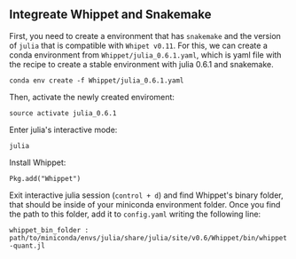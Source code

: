 ## Integreate Whippet and Snakemake ##

First, you need to create a environment that has `snakemake` and the version of `julia` that is compatible with `Whipet v0.11`. For this, we can create a conda environment from `Whippet/julia_0.6.1.yaml`, which is yaml file with the recipe to create a stable environment with julia 0.6.1 and snakemake. 

`conda env create -f Whippet/julia_0.6.1.yaml`

Then, activate the newly created enviroment:

`source activate julia_0.6.1`

Enter julia's interactive mode:

`julia`

Install Whippet:

`Pkg.add("Whippet")`

Exit interactive julia session (`control + d`) and find Whippet's binary folder, that should be inside of your miniconda environment folder. Once you find the path to this folder, add it to `config.yaml` writing the following line:

`whippet_bin_folder : path/to/miniconda/envs/julia/share/julia/site/v0.6/Whippet/bin/whippet-quant.jl`
